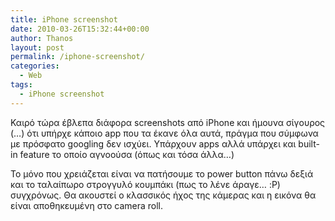 ```yaml
---
title: iPhone screenshot
date: 2010-03-26T15:32:44+00:00
author: Thanos
layout: post
permalink: /iphone-screenshot/
categories:
  - Web
tags:
  - iPhone screenshot
---
```

Καιρό τώρα έβλεπα διάφορα screenshots από iPhone και ήμουνα σίγουρος (&#8230;) ότι υπήρχε κάποιο app που τα έκανε όλα αυτά, πράγμα που σύμφωνα με πρόσφατο googling δεν ισχύει. Υπάρχουν apps αλλά υπάρχει και built-in feature το οποίο αγνοούσα (όπως και τόσα άλλα&#8230;)

Το μόνο που χρειάζεται είναι να πατήσουμε το power button πάνω δεξιά και το ταλαίπωρο στρογγυλό κουμπάκι (πως το λένε άραγε&#8230; :P) συγχρόνως. Θα ακουστεί ο κλασσικός ήχος της κάμερας και η εικόνα θα είναι αποθηκευμένη στο camera roll.